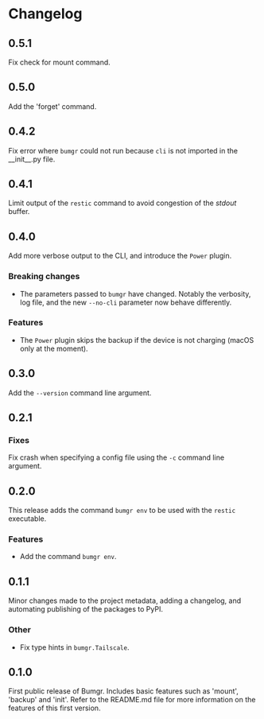 # Changelog

## 0.5.1

Fix check for mount command.

## 0.5.0

Add the 'forget' command.

## 0.4.2

Fix error where `bumgr` could not run because `cli` is not imported
in the \_\_init\_\_.py file.

## 0.4.1

Limit output of the `restic` command to avoid congestion of the *stdout*
buffer.

## 0.4.0

Add more verbose output to the CLI, and introduce the `Power` plugin.

### Breaking changes
- The parameters passed to `bumgr` have changed. Notably the verbosity,
log file, and the new `--no-cli` parameter now behave differently.

### Features
- The `Power` plugin skips the backup if the device is not charging
(macOS only at the moment).

## 0.3.0

Add the `--version` command line argument.

## 0.2.1

### Fixes

Fix crash when specifying a config file using the `-c` command line
argument.

## 0.2.0

This release adds the command `bumgr env` to be used with the `restic`
executable.

### Features
- Add the command `bumgr env`.

## 0.1.1

Minor changes made to the project metadata, adding a changelog, and
automating publishing of the packages to PyPI.

### Other
- Fix type hints in `bumgr.Tailscale`.

## 0.1.0

First public release of Bumgr. Includes basic features such as 'mount', 'backup'
and 'init'. Refer to the README.md file for more information on the features
of this first version.
